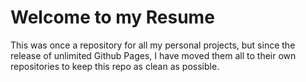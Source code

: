 # Welcome to my Resume

This was once a repository for all my personal projects, but since the release of unlimited Github Pages, I have moved them all to their own repositories to keep this repo as clean as possible.
